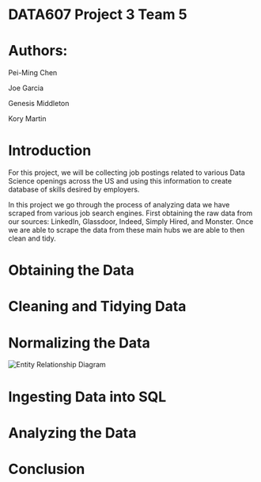 # DATA607 Project 3 Team 5
# Authors: 

Pei-Ming Chen

Joe Garcia

Genesis Middleton

Kory Martin

# Introduction

For this project, we will be collecting job postings related to various Data Science openings across the US and using this information to create database of skills desired by employers. 

In this project we go through the process of analyzing data we have scraped from various job search engines. First obtaining the raw data from our sources: 
LinkedIn, Glassdoor, Indeed, Simply Hired, and Monster. Once we are able to scrape the data from these main hubs we are able to then clean and tidy.

# Obtaining the Data 

# Cleaning and Tidying Data

# Normalizing the Data

![Entity Relationship Diagram](https://user-images.githubusercontent.com/100239801/224818376-af0accc2-5dbf-4b30-895b-4cc6593be90b.jpeg)


# Ingesting Data into SQL

# Analyzing the Data

# Conclusion

